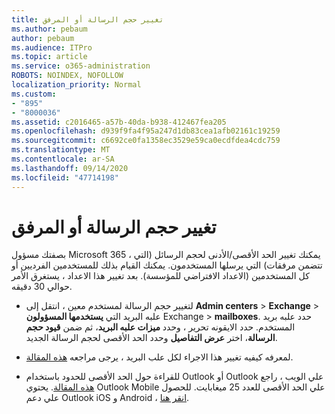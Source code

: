 ```yaml
---
title: تغيير حجم الرسالة أو المرفق
ms.author: pebaum
author: pebaum
ms.audience: ITPro
ms.topic: article
ms.service: o365-administration
ROBOTS: NOINDEX, NOFOLLOW
localization_priority: Normal
ms.custom:
- "895"
- "8000036"
ms.assetid: c2016465-a57b-40da-b938-412467fea205
ms.openlocfilehash: d939f9fa4f95a247d1db83cea1afb02161c19259
ms.sourcegitcommit: c6692ce0fa1358ec3529e59ca0ecdfdea4cdc759
ms.translationtype: MT
ms.contentlocale: ar-SA
ms.lasthandoff: 09/14/2020
ms.locfileid: "47714198"
---
```

# <a name="changing-message-or-attachment-size"></a>تغيير حجم الرسالة أو المرفق

بصفتك مسؤول Microsoft 365 ، يمكنك تغيير الحد الأقصى/الأدنى لحجم الرسائل (التي تتضمن مرفقات) التي يرسلها المستخدمون. يمكنك القيام بذلك للمستخدمين الفرديين أو كل المستخدمين (الاعداد الافتراضي للمؤسسة). بعد تغيير هذا الاعداد ، يستغرق الأمر حوالي 30 دقيقه.
  
- لتغيير حجم الرسالة لمستخدم معين ، انتقل إلى **Admin centers** \> **Exchange** \> علبه البريد التي **يستخدمها المسؤولون** Exchange \> **mailboxes**. حدد علبه بريد المستخدم. حدد الايقونه تحرير ، وحدد **ميزات علبه البريد**، ثم ضمن **قيود حجم الرسالة**، اختر **عرض التفاصيل** وحدد الحد الأقصى لحجم الرسالة الجديد.

- لمعرفه كيفيه تغيير هذا الاجراء لكل علب البريد ، يرجى مراجعه [هذه المقالة](https://www.microsoft.com/microsoft-365/blog/2015/04/15/office-365-now-supports-larger-email-messages-up-to-150-mb/).

- للقراءة حول الحد الأقصى للحدود باستخدام Outlook أو Outlook علي الويب ، راجع [هذه المقالة](https://technet.microsoft.com/library/exchange-online-limits.aspx#MessageLimits). يحتوي Outlook Mobile علي الحد الأقصى للعدد 25 ميغابايت. للحصول علي دعم Outlook iOS و Android ، [انقر هنا](https://support.office.com/article/Get-in-app-help-for-Outlook-for-iOS-and-Android-218a22d1-9fa5-4889-b689-de1c63493243).
